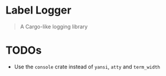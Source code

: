 # Label Logger

> A Cargo-like logging library

# TODOs

-   Use the `console` crate instead of `yansi`, `atty` and `term_width`
